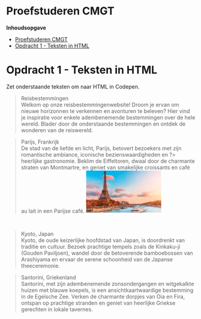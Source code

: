 # Proefstuderen CMGT

**Inhoudsopgave**

- [Proefstuderen CMGT](#proefstuderen-cmgt)
- [Opdracht 1 - Teksten in HTML](#opdracht-1---teksten-in-html)



# Opdracht 1 - Teksten in HTML
Zet onderstaande teksten om naar HTML in Codepen.

> Reisbestemmingen<br>
Welkom op onze reisbestemmingenwebsite! Droom je ervan om nieuwe horizonnen te verkennen en avonturen te beleven? Hier vind je inspiratie voor enkele adembenemende bestemmingen over de hele wereld. Blader door de onderstaande bestemmingen en ontdek de wonderen van de reiswereld.

> Parijs, Frankrijk<br>
> De stad van de liefde en licht, Parijs, betovert bezoekers met zijn romantische ambiance, iconische bezienswaardigheden en ?> heerlijke gastronomie. Beklim de Eiffeltoren, dwaal door de charmante straten van Montmartre, en geniet van smakelijke croissants en café au lait in een Parijse café.
> <img src="images/paris.jpg" alt="Paris" title="Paris" width="200">

<br>

> Kyoto, Japan<br>
Kyoto, de oude keizerlijke hoofdstad van Japan, is doordrenkt van traditie en cultuur. Bezoek prachtige tempels zoals de Kinkaku-ji (Gouden Paviljoen), wandel door de betoverende bamboebossen van Arashiyama en ervaar de serene schoonheid van de Japanse theeceremonie.


> Santorini, Griekenland<br>
Santorini, met zijn adembenemende zonsondergangen en witgekalkte huizen met blauwe koepels, is een ansichtkaartwaardige bestemming in de Egeïsche Zee. Verken de charmante dorpjes van Oia en Fira, ontspan op prachtige stranden en geniet van heerlijke Griekse gerechten in lokale tavernes.


